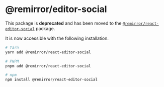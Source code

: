 # @remirror/editor-social

This package is **deprecated** and has been moved to the
[`@remirror/react-editor-social`](https://github.com/remirror/remirror/tree/next/@remirror/react-editor-social)
package.

It is now accessible with the following installation.

```bash
# Yarn
yarn add @remirror/react-editor-social

# PNPM
pnpm add @remirror/react-editor-social

# npm
npm install @remirror/react-editor-social
```
